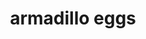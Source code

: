 ---
id: 5bd64667a3190d001427eded
servings:
notes:
directions: 'mix all but shake n bake.
roll into balls
roll balls in shake n bake
bake for 30-35 minutes in 350 oven'
ingredients: '1 lb sausage
6-12 jalapenos (i use 6)
1-2 c grated cheddar cheese
1-2 c bisquick
1 egg
1 packet pork shake n bake'
rating: 5
ease: easy

category: appetizer
href:
totalTime:
cookTime:
prepTime:
title: armadillo eggs
path: /armadillo-eggs
---